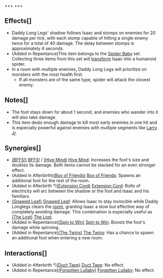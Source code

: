 +++
+++

Effects[]
---------


* Daddy Long Legs' shadow follows Isaac and stomps on enemies for 20 damage per tick, with each stomp capable of hitting a single enemy twice for a total of 40 damage. The delay between stomps is approximately 4 seconds.
* (Added in Repentance)This item belongs to the [Spider Baby](/wiki/Spider_Baby_(Transformation) "Spider Baby (Transformation)") set. Collecting three items from this set will [transform](/wiki/Transformations "Transformations") Isaac into a humanoid spider.
* In a room with multiple enemies, Daddy Long Legs will prioritize on monsters with the most health first.
	+ If all monsters are of the same type, spider will attack the closest enemy.


Notes[]
-------


* The foot stays down for about 1 second, and enemies who wander into it will also take damage.
* This item deals enough damage to kill most early enemies in one hit and is especially powerful against enemies with multiple segments like [Larry Jr](/wiki/Larry_Jr. "Larry Jr.").


Synergies[]
-----------


* [(BFFS!)](/wiki/BFFS! "BFFS!") [BFFS!](/wiki/BFFS! "BFFS!") / [(Hive Mind)](/wiki/Hive_Mind "Hive Mind") [Hive Mind](/wiki/Hive_Mind "Hive Mind"): Increases the foot's size and doubles its damage. Both items cannot be stacked for an even stronger effect.
* (Added in Afterbirth)[(Box of Friends)](/wiki/Box_of_Friends "Box of Friends") [Box of Friends](/wiki/Box_of_Friends "Box of Friends"): Spawns an additional foot for the rest of the room.
* (Added in Afterbirth †)[(Extension Cord)](/wiki/Extension_Cord "Extension Cord") [Extension Cord](/wiki/Extension_Cord "Extension Cord"): Bolts of electricity will arc between the shadow or the foot and Isaac and his familiars.
* [(Gnawed Leaf)](/wiki/Gnawed_Leaf "Gnawed Leaf") [Gnawed Leaf](/wiki/Gnawed_Leaf "Gnawed Leaf"): Allows Isaac to stay invincible while Daddy Longlegs clears the [room](/wiki/Rooms "Rooms"), granting Isaac a slow but effective way of completely avoiding damage. This combination is especially useful as  [(The Lost)](/wiki/The_Lost "The Lost") [The Lost](/wiki/The_Lost "The Lost").
* (Added in Repentance)[(Spin to Win)](/wiki/Spin_to_Win "Spin to Win") [Spin to Win](/wiki/Spin_to_Win "Spin to Win"): Boosts the foot's damage while spinning.
* (Added in Repentance)[(The Twins)](/wiki/The_Twins "The Twins") [The Twins](/wiki/The_Twins "The Twins"): Has a chance to spawn an additional foot when entering a new room.


Interactions[]
--------------


* (Added in Afterbirth †)[(Duct Tape)](/wiki/Duct_Tape "Duct Tape") [Duct Tape](/wiki/Duct_Tape "Duct Tape"): No effect.
* (Added in Repentance)[(Forgotten Lullaby)](/wiki/Forgotten_Lullaby "Forgotten Lullaby") [Forgotten Lullaby](/wiki/Forgotten_Lullaby "Forgotten Lullaby"): No effect.


